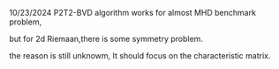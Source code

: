 10/23/2024
P2T2-BVD algorithm works for almost MHD benchmark problem,

but for 2d Riemaan,there is some symmetry problem.

the reason is still unknowm, It should focus on the characteristic matrix.
